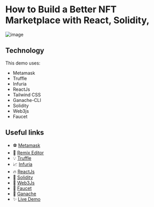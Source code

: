 # How to Build a Better NFT Marketplace with React, Solidity,

![image](https://github.com/amansharma703/NFTKart/assets/72183900/07361b32-a08e-4dec-9cb3-c807bbec1ebf)


## Technology

This demo uses:

-   Metamask
-   Truffle
-   Infuria
-   ReactJs
-   Tailwind CSS
-   Ganache-CLI
-   Solidity
-   Web3js
-   Faucet

## Useful links

-   ⚽ [Metamask](https://metamask.io/)
-   🚀 [Remix Editor](https://remix.ethereum.org/)
-   💡 [Truffle](https://trufflesuite.com/)
-   📈 [Infuria](https://infura.io/)
-   🔥 [ReactJs](https://reactjs.org/)
-   🐻 [Solidity](https://soliditylang.org/)
-   👀 [Web3Js](https://docs.ethers.io/v5/)
-   🎅 [Faucet](https://faucets.chain.link/rinkeby)
-   🤖 [Ganache](https://trufflesuite.com/ganache/index.html)
-   ✨ [Live Demo](https://nftkarts.netlify.app/)
